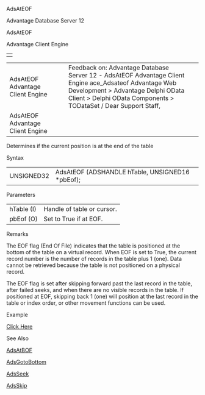 AdsAtEOF




Advantage Database Server 12  

AdsAtEOF

Advantage Client Engine

|  |
| --- |
|  |

|  |  |  |  |  |
| --- | --- | --- | --- | --- |
| AdsAtEOF  Advantage Client Engine |  |  | Feedback on: Advantage Database Server 12 - AdsAtEOF Advantage Client Engine ace\_Adsateof Advantage Web Development > Advantage Delphi OData Client > Delphi OData Components > TODataSet / Dear Support Staff, |  |
| AdsAtEOF  Advantage Client Engine |  |  |  |  |

Determines if the current position is at the end of the table

Syntax

|  |  |
| --- | --- |
| UNSIGNED32 | AdsAtEOF (ADSHANDLE hTable,  UNSIGNED16 \*pbEof); |

Parameters

|  |  |
| --- | --- |
| hTable (I) | Handle of table or cursor. |
| pbEof (O) | Set to True if at EOF. |

Remarks

The EOF flag (End Of File) indicates that the table is positioned at the bottom of the table on a virtual record. When EOF is set to True, the current record number is the number of records in the table plus 1 (one). Data cannot be retrieved because the table is not positioned on a physical record.

The EOF flag is set after skipping forward past the last record in the table, after failed seeks, and when there are no visible records in the table. If positioned at EOF, skipping back 1 (one) will position at the last record in the table or index order, or other movement functions can be used.

Example

[Click Here](ace_examples.htm#adsateofexample)

See Also

[AdsAtBOF](ace_adsatbof.htm)

[AdsGotoBottom](ace_adsgotobottom.htm)

[AdsSeek](ace_adsseek.htm)

[AdsSkip](ace_adsskip.htm)